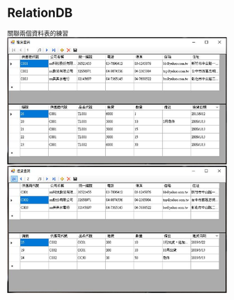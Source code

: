 # RelationDB

關聯兩個資料表的練習
![image](https://github.com/louis0819/RelationDB/blob/master/show1.jpg)    
![image](https://github.com/louis0819/RelationDB/blob/master/show2.jpg)
